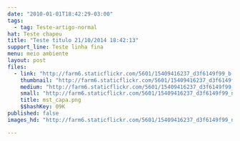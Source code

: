 ```yaml
---
date: "2010-01-01T18:42:29-03:00"
tags:
  - tag: Teste-artigo-normal
hat: Teste chapeu
title: "Teste titulo 21/10/2014 18:42:13"
support_line: Teste linha fina
menu: meio ambiente
layout: post
files:
  - link: "http://farm6.staticflickr.com/5601/15409416237_d3f6149f99_b.jpg"
    thumbnail: "http://farm6.staticflickr.com/5601/15409416237_d3f6149f99_t.jpg"
    medium: "http://farm6.staticflickr.com/5601/15409416237_d3f6149f99_z.jpg"
    small: "http://farm6.staticflickr.com/5601/15409416237_d3f6149f99_n.jpg"
    title: mst_capa.png
    $$hashKey: 09K
published: false
images_hd: "http://farm6.staticflickr.com/5601/15409416237_d3f6149f99_n.jpg"

---
```


